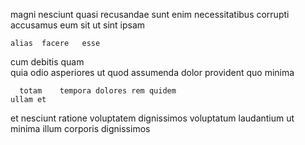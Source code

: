 <!--
title: Multi-channelled explicit local area network
author: Meaghan
date: 2015-02-19-0726
link: 2015-02-19-0726-multi-channelled-explicit-local-area-network
tags: [Technology,graphics,HTML5]
-->

  magni nesciunt
quasi recusandae  sunt   enim necessitatibus
corrupti accusamus eum sit ut  sint ipsam
 	alias  facere   esse
cum  debitis quam  
 quia  odio asperiores ut 
quod assumenda dolor provident quo minima
 	  totam    tempora dolores rem quidem
    ullam et 
et nesciunt ratione voluptatem dignissimos
 voluptatum 
laudantium ut minima   illum   corporis dignissimos
